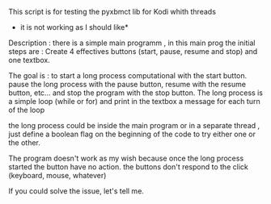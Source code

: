 
This script is for testing the pyxbmct lib for Kodi whith threads
* it is not working as I should like*

Description :
there is a simple main programm , in this main prog the initial steps are :
Create 4 effectives buttons (start, pause, resume and stop) and one textbox.

The goal is : to start a long process computational with the start button.
pause the long process with the pause button, resume with the resume button, etc...
and stop the program with the stop button.
The long process is a simple loop (while or for) and print in the textbox a message for each turn of the loop

the long process could be inside the main program or in a separate thread ,
just define a boolean flag on the beginning of the code to try either one or the other.

The program doesn't work as my wish because once the long process started the button have no action.
the buttons don't respond to the click (keyboard, mouse, whatever)

If you could solve the issue, let's tell me.
